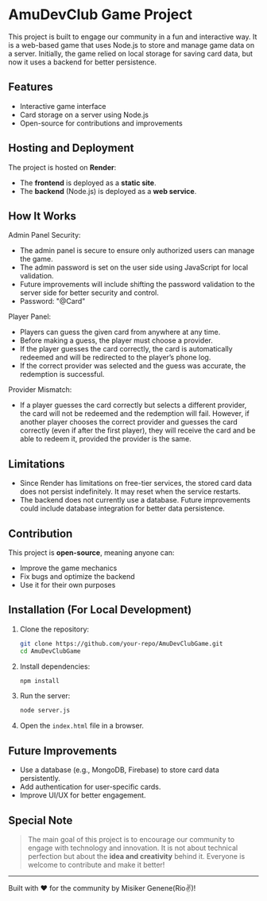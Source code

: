 # AmuDevClub Game Project

This project is built to engage our community in a fun and interactive way. It is a web-based game that uses Node.js to store and manage game data on a server. Initially, the game relied on local storage for saving card data, but now it uses a backend for better persistence.

## Features

- Interactive game interface
- Card storage on a server using Node.js
- Open-source for contributions and improvements

## Hosting and Deployment

The project is hosted on **Render**:

- The **frontend** is deployed as a **static site**.
- The **backend** (Node.js) is deployed as a **web service**.

## How It Works

Admin Panel Security:

- The admin panel is secure to ensure only authorized users can manage the game.
- The admin password is set on the user side using JavaScript for local validation.
- Future improvements will include shifting the password validation to the server side for better security and control.
- Password: "@Card"
  
Player Panel:

- Players can guess the given card from anywhere at any time.
- Before making a guess, the player must choose a provider.
- If the player guesses the card correctly, the card is automatically redeemed and will be redirected to the player’s phone log.
- If the correct provider was selected and the guess was accurate, the redemption is successful.
  
Provider Mismatch:

- If a player guesses the card correctly but selects a different provider, the card will not be redeemed and the redemption will fail.
However, if another player chooses the correct provider and guesses the card correctly (even if after the first player), they will receive the card and be able to redeem it, provided the provider is the same.

## Limitations

- Since Render has limitations on free-tier services, the stored card data does not persist indefinitely. It may reset when the service restarts.
- The backend does not currently use a database. Future improvements could include database integration for better data persistence.

## Contribution

This project is **open-source**, meaning anyone can:

- Improve the game mechanics
- Fix bugs and optimize the backend
- Use it for their own purposes

## Installation (For Local Development)

1. Clone the repository:
   ```sh
   git clone https://github.com/your-repo/AmuDevClubGame.git
   cd AmuDevClubGame
   ```
2. Install dependencies:
   ```sh
   npm install
   ```
3. Run the server:
   ```sh
   node server.js
   ```
4. Open the `index.html` file in a browser.

## Future Improvements

- Use a database (e.g., MongoDB, Firebase) to store card data persistently.
- Add authentication for user-specific cards.
- Improve UI/UX for better engagement.

## Special Note

> The main goal of this project is to encourage our community to engage with technology and innovation. It is not about technical perfection but about the **idea and creativity** behind it. Everyone is welcome to contribute and make it better!

---

Built with ❤️ for the community by Misiker Genene(Rio✌)!

